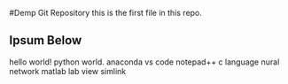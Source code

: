 #Demp Git Repository
this is the first file in this repo.

## Ipsum Below 
hello world!
python world.
anaconda 
vs code 
notepad++
c language
nural network 
matlab
lab view
simlink
